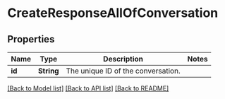 # CreateResponseAllOfConversation

## Properties

Name | Type | Description | Notes
------------ | ------------- | ------------- | -------------
**id** | **String** | The unique ID of the conversation. | 

[[Back to Model list]](../README.md#documentation-for-models) [[Back to API list]](../README.md#documentation-for-api-endpoints) [[Back to README]](../README.md)


